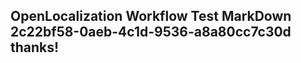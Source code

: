 <properties
ms.topic="hero-topic1"
ms.test1="hero-topic"
ms.test2="test"/>

## OpenLocalization Workflow Test MarkDown 2c22bf58-0aeb-4c1d-9536-a8a80cc7c30d thanks!
